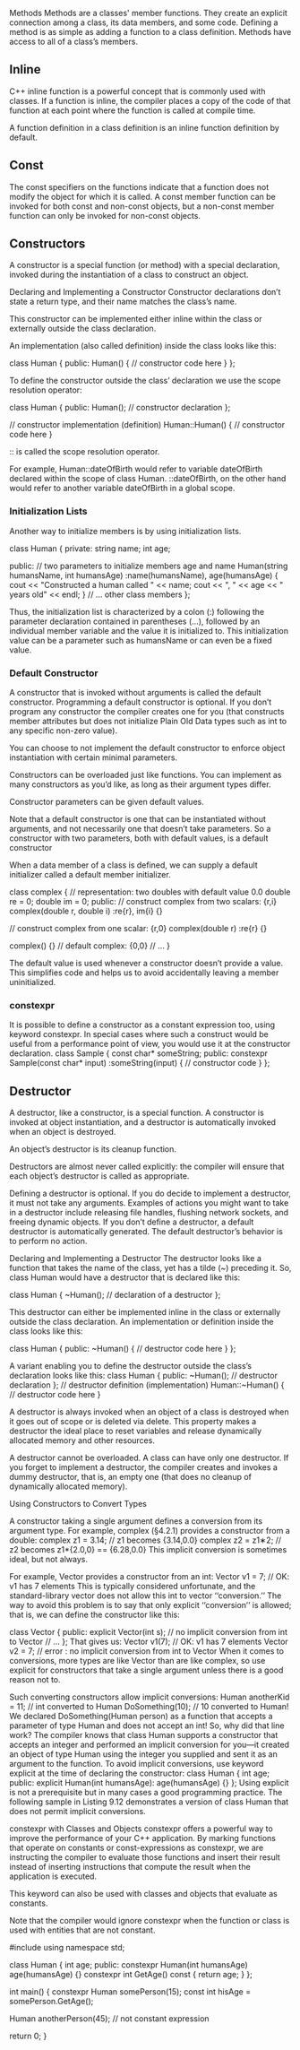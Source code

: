 Methods
Methods are a classes' member functions. They create an explicit connection among a class, its data members, and some code. Defining a method is as simple as adding a function to a class definition. Methods have access to all of a class’s members.

## Inline
C++ inline function is a powerful concept that is commonly used with classes. If a function is inline, the compiler places a copy of the code of that function at each point where the function is called at compile time.

A function definition in a class definition is an inline function definition by default.

## Const
The const specifiers on the functions indicate that a function does not modify the object for which it is called. A const member function can be invoked for both const and non-const objects, but a non-const member function can only be invoked for non-const objects.














## Constructors
A constructor is a special function (or method) with a special declaration, invoked during the instantiation of a class to construct an object.

Declaring and Implementing a Constructor
Constructor declarations don’t state a return type, and their name matches the class’s name.

This constructor can be implemented either inline within the class or externally outside the class declaration.

An implementation (also called definition) inside the class looks like this:

class Human {
public:
  Human() { // constructor code here }
};

To define the constructor outside the class’ declaration we use the scope resolution operator:

class Human {
  public:
  Human(); // constructor declaration
};

// constructor implementation (definition)
Human::Human() {
  // constructor code here
}

:: is called the scope resolution operator.

For example, Human::dateOfBirth would refer to variable dateOfBirth declared within the scope of class Human.
::dateOfBirth, on the other hand would refer to another variable dateOfBirth in a global scope.



### Initialization Lists
Another way to initialize members is by using initialization lists.

class Human {
private:
  string name;
  int age;

public:
  // two parameters to initialize members age and name
  Human(string humansName, int humansAge)
  :name(humansName), age(humansAge) {
    cout << "Constructed a human called " << name;
    cout << ", " << age << " years old" << endl;
  }
  // ... other class members
};

Thus, the initialization list is characterized by a colon (:) following the parameter declaration contained in parentheses (…), followed by an individual member variable and the value it is initialized to. This initialization value can be a parameter such as humansName or can even be a fixed value.


### Default Constructor
A constructor that is invoked without arguments is called the
default constructor. Programming a default constructor is
optional. If you don’t program any constructor the compiler creates one for you (that constructs member attributes but does not initialize Plain Old Data types such as int to any specific non-zero value).

You can choose to not implement the default constructor to
enforce object instantiation with certain minimal parameters.

Constructors can be overloaded just like functions.
You can implement as many constructors as you’d like, as long as their argument types differ.

Constructor parameters can be given default values.

Note that a default constructor is one that can be instantiated without arguments, and not necessarily one that doesn’t take parameters. So a constructor with two parameters, both with default values, is a default constructor

When a data member of a class is defined, we can supply a default initializer called a default member initializer.

class complex {
  // representation: two doubles with default value 0.0
  double re = 0;
  double im = 0;
public:
  // construct complex from two scalars: {r,i}
  complex(double r, double i) :re{r}, im{i} {}

  // construct complex from one scalar: {r,0}
  complex(double r) :re{r} {}

  complex() {} // default complex: {0,0}
// ...
}

The default value is used whenever a constructor doesn’t provide a value. This simplifies code and helps us to avoid accidentally leaving a member uninitialized.



### constexpr
It is possible to define a constructor as a constant expression
too, using keyword constexpr. In special cases where such a
construct would be useful from a performance point of view, you
would use it at the constructor declaration.
class Sample {
  const char* someString;
public:
  constexpr Sample(const char* input) :someString(input)
  { // constructor code }
};



## Destructor
A destructor, like a constructor, is a special function. A constructor is invoked at object instantiation, and a destructor is automatically invoked when an object is destroyed.

An object’s destructor is its cleanup function.

Destructors are almost never called explicitly: the compiler will ensure that each object’s destructor is called as appropriate.

Defining a destructor is optional. If you do decide to implement a
destructor, it must not take any arguments. Examples of actions you might
want to take in a destructor include releasing file handles, flushing network
sockets, and freeing dynamic objects.
If you don’t define a destructor, a default destructor is automatically
generated. The default destructor’s behavior is to perform no action.


Declaring and Implementing a Destructor
The destructor looks like a function that takes the name of the class, yet has a tilde (~) preceding it. So, class Human would have a destructor that is declared like this:

class Human
{
~Human(); // declaration of a destructor
};

This destructor can either be implemented inline in the class or externally outside the class declaration. An implementation or definition inside the class looks like this:

class Human
{
public:
  ~Human()
  {
  // destructor code here
  }
};

A variant enabling you to define the destructor outside the class’s declaration looks like this:
class Human
{
public:
~Human(); // destructor declaration
};
// destructor definition (implementation)
Human::~Human()
{
// destructor code here
}

A destructor is always invoked when an object of a class is destroyed when it goes out of scope or is deleted via delete. This property makes a destructor the ideal place to reset variables and release dynamically allocated memory and other resources.

A destructor cannot be overloaded. A class can have only one destructor. If you forget to implement a destructor, the compiler creates and invokes a dummy destructor, that is, an empty one (that does no cleanup of dynamically allocated memory).





Using Constructors to Convert Types

A constructor taking a single argument defines a conversion from its argument type. For example,
complex (§4.2.1) provides a constructor from a double:
complex z1 = 3.14; // z1 becomes {3.14,0.0}
complex z2 = z1∗2; // z2 becomes z1*{2.0,0} == {6.28,0.0}
This implicit conversion is sometimes ideal, but not always.

For example, Vector provides a constructor from an int:
Vector v1 = 7; // OK: v1 has 7 elements
This is typically considered unfortunate, and the standard-library vector does not allow this int to vector ‘‘conversion.’’
The way to avoid this problem is to say that only explicit ‘‘conversion’’ is allowed; that is, we can define the constructor like this:

class Vector {
public:
explicit Vector(int s); // no implicit conversion from int to Vector
// ...
};
That gives us:
Vector v1(7); // OK: v1 has 7 elements
Vector v2 = 7; // error : no implicit conversion from int to Vector
When it comes to conversions, more types are like Vector than are like complex, so use explicit for
constructors that take a single argument unless there is a good reason not to.

Such converting constructors allow implicit conversions:
Human anotherKid = 11; // int converted to Human
DoSomething(10); // 10 converted to Human!
We declared DoSomething(Human person) as a function that
accepts a parameter of type Human and does not accept an
int! So, why did that line work? The compiler knows that class
Human supports a constructor that accepts an integer and performed an implicit conversion for you—it created an object of
type Human using the integer you supplied and sent it as an argument to the function.
To avoid implicit conversions, use keyword explicit at the time
of declaring the constructor:
class Human
{
int age;
public:
explicit Human(int humansAge): age(humansAge) {}
};
Using explicit is not a prerequisite but in many cases a good
programming practice. The following sample in Listing 9.12 demonstrates a version of class Human that does not permit implicit
conversions.

















constexpr with Classes and Objects
constexpr offers a powerful way to improve the performance of your C++ application. By marking functions that
operate on constants or const-expressions as constexpr, we are instructing the compiler to evaluate those functions and insert their result instead of inserting instructions
that compute the result when the application is executed.

This keyword can also be used with classes and objects that evaluate as constants.

Note
that the compiler would ignore constexpr when the function or class is used with entities that are not constant.

#include <iostream>
 using namespace std;

 class Human
 {
 int age;
 public:
 constexpr Human(int humansAge) age(humansAge) {}
 constexpr int GetAge() const { return age; }
 };

 int main()
 {
 constexpr Human somePerson(15);
 const int hisAge = somePerson.GetAge();

 Human anotherPerson(45); // not constant expression

 return 0;
 }
